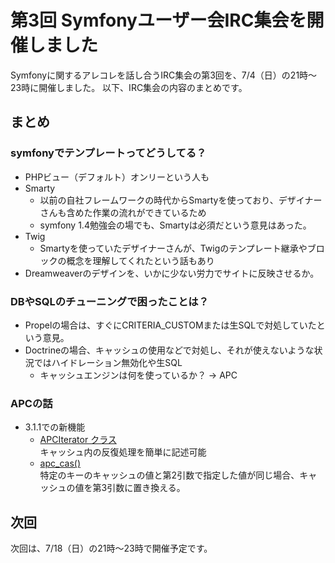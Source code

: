 第3回 Symfonyユーザー会IRC集会を開催しました
============================================

Symfonyに関するアレコレを話し合うIRC集会の第3回を、7/4（日）の21時～23時に開催しました。
以下、IRC集会の内容のまとめです。

まとめ
------


### symfonyでテンプレートってどうしてる？
- PHPビュー（デフォルト）オンリーという人も
- Smarty
  - 以前の自社フレームワークの時代からSmartyを使っており、デザイナーさんも含めた作業の流れができているため
  - symfony 1.4勉強会の場でも、Smartyは必須だという意見はあった。
- Twig
  - Smartyを使っていたデザイナーさんが、Twigのテンプレート継承やブロックの概念を理解してくれたという話もあり
- Dreamweaverのデザインを、いかに少ない労力でサイトに反映させるか。


### DBやSQLのチューニングで困ったことは？
- Propelの場合は、すぐにCRITERIA_CUSTOMまたは生SQLで対処していたという意見。
- Doctrineの場合、キャッシュの使用などで対処し、それが使えないような状況ではハイドレーション無効化や生SQL
  - キャッシュエンジンは何を使っているか？ → APC


### APCの話
- 3.1.1での新機能
  - [APCIterator クラス](http://jp.php.net/manual/ja/class.apciterator.php)<br />
    キャッシュ内の反復処理を簡単に記述可能
  - [apc_cas()](http://jp.php.net/manual/en/function.apc-cas.php)<br />
    特定のキーのキャッシュの値と第2引数で指定した値が同じ場合、キャッシュの値を第3引数に置き換える。



次回
----

次回は、7/18（日）の21時～23時で開催予定です。

